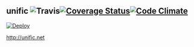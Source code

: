 unific  ![Travis](https://travis-ci.org/nikezono/unific.png)[![Coverage Status](https://coveralls.io/repos/nikezono/unific/badge.png)](https://coveralls.io/r/nikezono/unific)[![Code Climate](https://codeclimate.com/github/nikezono/unific/badges/gpa.svg)](https://codeclimate.com/github/nikezono/unific)
---

[![Deploy](https://www.herokucdn.com/deploy/button.png)](https://heroku.com/deploy)

http://unific.net


